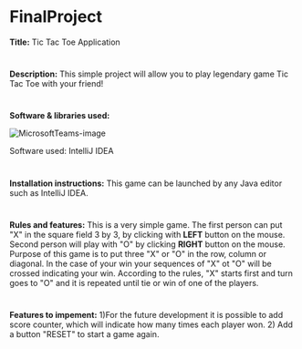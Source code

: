 # FinalProject
**Title:** Tic Tac Toe Application
#
**Description:** This simple project will allow you to play legendary game Tic Tac Toe with your friend!
#
**Software & libraries used:**

![MicrosoftTeams-image](https://user-images.githubusercontent.com/84344908/120058676-824dbb80-c06e-11eb-93c4-44abb403c017.png)

Software used: IntelliJ IDEA
#
**Installation instructions:** This game can be launched by any Java editor such as IntelliJ IDEA. 
#
**Rules and features:** This is a very simple game. The first person can put "X" in the square field 3 by 3, by clicking with **LEFT** button on the mouse. Second person will play with "O" by clicking **RIGHT** button on the mouse. Purpose of this game is to put three "X" or "O" in the row, column or diagonal. In the case of your win your sequences of "X" ot "O" will be crossed indicating your win. According to the rules, "X" starts first and turn goes to "O" and it is repeated until tie or win of one of the players.
#
**Features to impement:** 
1)For the future development it is possible to add score counter, which will indicate how many times each player won.
2) Add a button "RESET" to start a game again. 

